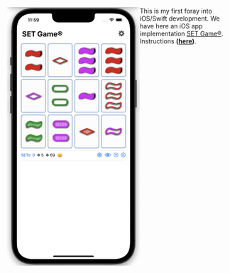 <img src="https://raw.githubusercontent.com/dmichaels/public/master/dev/xcode/SetGame/etc/img/SetGame.png" alt="drawing" width="300" align="left" /> This is my first foray into iOS/Swift development. We have here an iOS app implementation [SET Game®](https://www.setgame.com/set/puzzle). Instructions **([here](https://www.setgame.com/sites/default/files/instructions/SET%20INSTRUCTIONS%20-%20ENGLISH.pdf))**.

